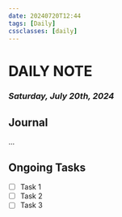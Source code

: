 ```yaml
---
date: 20240720T12:44
tags: [Daily]
cssclasses: [daily]
---
```

# DAILY NOTE
### *Saturday, July 20th, 2024*

## Journal
...

## Ongoing Tasks
- [ ] Task 1
- [ ] Task 2
- [ ] Task 3